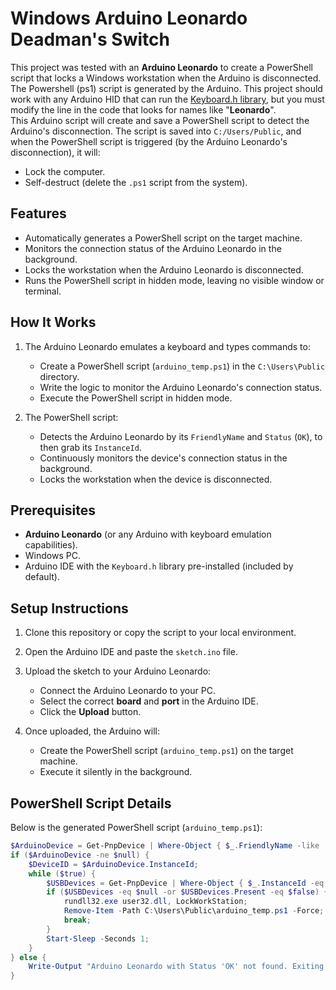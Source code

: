 # Windows Arduino Leonardo Deadman's Switch

This project was tested with an **Arduino Leonardo** to create a PowerShell script that locks a Windows workstation when the Arduino is disconnected. The Powershell (ps1) script is generated by the Arduino.
This project should work with any Arduino HID that can run the [Keyboard.h library](https://docs.arduino.cc/libraries/keyboard/#Compatibility), but you must modify the line in the code that looks for names like "**Leonardo**".  
This Arduino script will create and save a PowerShell script to detect the Arduino's disconnection. The script is saved into `C:/Users/Public`, and when the PowerShell script is triggered (by the Arduino Leonardo's disconnection), it will:
- Lock the computer.
- Self-destruct (delete the `.ps1` script from the system).

## Features

- Automatically generates a PowerShell script on the target machine.
- Monitors the connection status of the Arduino Leonardo in the background.
- Locks the workstation when the Arduino Leonardo is disconnected.
- Runs the PowerShell script in hidden mode, leaving no visible window or terminal.

## How It Works

1. The Arduino Leonardo emulates a keyboard and types commands to:
   - Create a PowerShell script (`arduino_temp.ps1`) in the `C:\Users\Public` directory.
   - Write the logic to monitor the Arduino Leonardo's connection status.
   - Execute the PowerShell script in hidden mode.

2. The PowerShell script:
   - Detects the Arduino Leonardo by its `FriendlyName` and `Status` (`OK`), to then grab its `InstanceId`.
   - Continuously monitors the device's connection status in the background.
   - Locks the workstation when the device is disconnected.

## Prerequisites

- **Arduino Leonardo** (or any Arduino with keyboard emulation capabilities).
- Windows PC.
- Arduino IDE with the `Keyboard.h` library pre-installed (included by default).

## Setup Instructions

1. Clone this repository or copy the script to your local environment.

2. Open the Arduino IDE and paste the `sketch.ino` file.

3. Upload the sketch to your Arduino Leonardo:
   - Connect the Arduino Leonardo to your PC.
   - Select the correct **board** and **port** in the Arduino IDE.
   - Click the **Upload** button.

4. Once uploaded, the Arduino will:
   - Create the PowerShell script (`arduino_temp.ps1`) on the target machine.
   - Execute it silently in the background.

## PowerShell Script Details

Below is the generated PowerShell script (`arduino_temp.ps1`):

```powershell
$ArduinoDevice = Get-PnpDevice | Where-Object { $_.FriendlyName -like '*Leonardo*' -and $_.Status -eq 'OK' }
if ($ArduinoDevice -ne $null) {
    $DeviceID = $ArduinoDevice.InstanceId;
    while ($true) {
        $USBDevices = Get-PnpDevice | Where-Object { $_.InstanceId -eq $DeviceID }
        if ($USBDevices -eq $null -or $USBDevices.Present -eq $false) {
            rundll32.exe user32.dll, LockWorkStation;
            Remove-Item -Path C:\Users\Public\arduino_temp.ps1 -Force;
            break;
        }
        Start-Sleep -Seconds 1;
    }
} else {
    Write-Output "Arduino Leonardo with Status 'OK' not found. Exiting script.";
}
